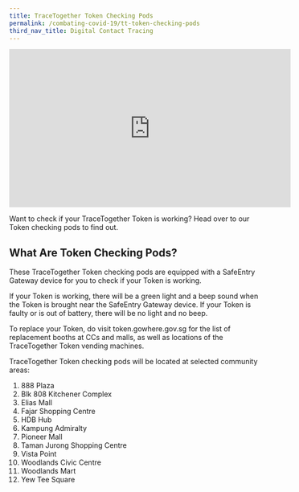 ```yaml
---
title: TraceTogether Token Checking Pods
permalink: /combating-covid-19/tt-token-checking-pods
third_nav_title: Digital Contact Tracing
---
```


<iframe allowfullscreen="" allow="accelerometer; autoplay; clipboard-write; encrypted-media; gyroscope; picture-in-picture" frameborder="0" title="YouTube video player" src="https://www.youtube.com/embed/LI1lx3lxKz8" height="315" width="560"></iframe>

Want to check if your TraceTogether Token is working? Head over to our Token checking pods to find out.

## What Are Token Checking Pods?

These TraceTogether Token checking pods are equipped with a SafeEntry Gateway device for you to check if your Token is working.

If your Token is working, there will be a green light and a beep sound when the Token is brought near the SafeEntry Gateway device. If your Token is faulty or is out of battery, there will be no light and no beep.

To replace your Token, do visit token.gowhere.gov.sg for the list of replacement booths at CCs and malls, as well as locations of the TraceTogether Token vending machines.

TraceTogether Token checking pods will be located at selected community areas:

1. 888 Plaza
2. Blk 808 Kitchener Complex
3. Elias Mall
4. Fajar Shopping Centre
5. HDB Hub
6. Kampung Admiralty
7. Pioneer Mall
8. Taman Jurong Shopping Centre
9. Vista Point
10. Woodlands Civic Centre
11. Woodlands Mart
12. Yew Tee Square